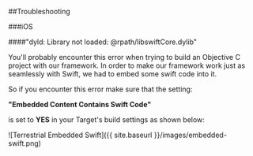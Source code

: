 
##Troubleshooting

###iOS

####"dyld: Library not loaded: @rpath/libswiftCore.dylib"

You'll probably encounter this error when trying to build an Objective C project with our framework.
In order to make our framework work just as seamlessly with Swift, we had to embed some swift code into it.

So if you encounter this error make sure that the setting:

**"Embedded Content Contains Swift Code"**

is set to **YES**  in your Target's build settings as shown below:

![Terrestrial Embedded Swift]({{ site.baseurl }}/images/embedded-swift.png)
